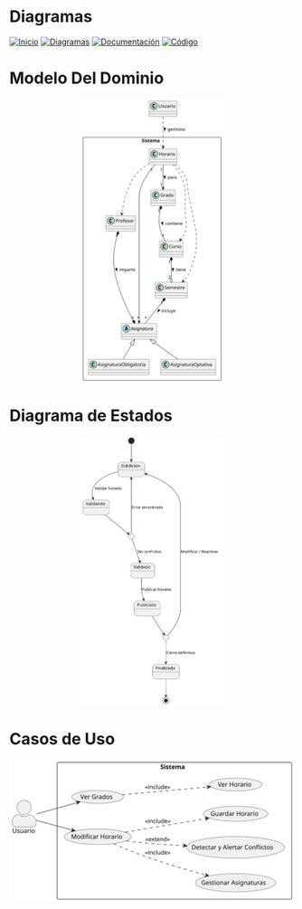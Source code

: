 # Diagramas

[![Inicio](https://img.shields.io/badge/-Inicio-FFFFFF?style=flat&logo=BookStack&logoColor=black)](https://github.com/antoniogavilanes/Constructor_De_Horarios)
[![Diagramas](https://img.shields.io/badge/-Diagramas-FFFFFF?style=flat&logo=draw.io&logoColor=black)](https://github.com/antoniogavilanes/Constructor_De_Horarios/blob/develop/Constructor_De_Horarios/images/README.md)
[![Documentación](https://img.shields.io/badge/-Documentación-FFFFFF?style=flat&logo=Read-the-Docs&logoColor=black)](https://github.com/antoniogavilanes/Constructor_De_Horarios/blob/develop/Constructor_De_Horarios/document/README.md)
[![Código](https://img.shields.io/badge/-Código-FFFFFF?style=flat&logo=VisualStudioCode&logoColor=black)](https://github.com/antoniogavilanes/Constructor_De_Horarios/tree/develop/Constructor_De_Horarios/src)

# Modelo Del Dominio

<div align="center">

<img src=".\imagenes\ModeloDominio.svg" width="50%"/>

</div>

# Diagrama de Estados

<div align="center">

<img src=".\imagenes\DiagramaEstados.svg" width="50%"/>

</div>

# Casos de Uso

<div align="center">

<img src=".\imagenes\CasoDeUso.svg"/>

</div>